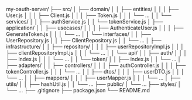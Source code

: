 my-oauth-server/
├── src/
│   ├── domain/
│   │   ├── entities/
│   │   │   ├── User.js
│   │   │   ├── Client.js
│   │   │   ├── Token.js
│   │   │   └── ...
│   │   └── services/
│   │       ├── authService.js
│   │       └── tokenService.js
│   ├── application/
│   │   ├── usecases/
│   │   │   ├── AuthenticateUser.js
│   │   │   ├── GenerateToken.js
│   │   │   └── ...
│   │   └── interfaces/
│   │       ├── UserRepository.js
│   │       ├── ClientRepository.js
│   │       └── ...
│   ├── infrastructure/
│   │   ├── repository/
│   │   │   ├── userRepositoryImpl.js
│   │   │   ├── clientRepositoryImpl.js
│   │   │   └── ...
│   │   └── api/
│   │       ├── auth/
│   │       │   ├── index.js
│   │       │   └── ...
│   │       └── token/
│   │           ├── index.js
│   │           └── ...
│   ├── adapters/
│   │   ├── controllers/
│   │   │   ├── authController.js
│   │   │   ├── tokenController.js
│   │   │   └── ...
│   │   ├── dtos/
│   │   │   ├── userDTO.js
│   │   │   └── ...
│   │   ├── mappers/
│   │   │   ├── userMapper.js
│   │   │   └── ...
│   ├── utils/
│   │   ├── hashUtil.js
│   │   └── ...
├── public/
│   └── ...
├── styles/
│   └── ...
├── .gitignore
├── package.json
└── README.md
